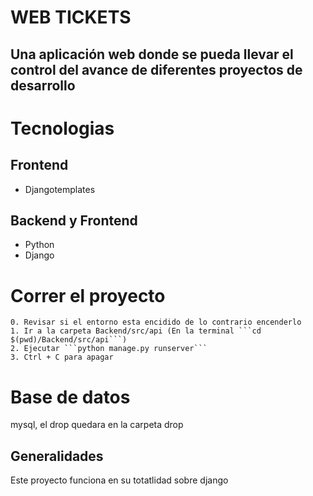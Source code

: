 # WEB TICKETS
## Una aplicación web donde se pueda llevar el control del avance de diferentes proyectos de desarrollo

# Tecnologias

## Frontend

- Djangotemplates

## Backend y Frontend

- Python
- Django

# Correr el proyecto

    0. Revisar si el entorno esta encidido de lo contrario encenderlo
    1. Ir a la carpeta Backend/src/api (En la terminal ```cd $(pwd)/Backend/src/api```)
    2. Ejecutar ```python manage.py runserver```
    3. Ctrl + C para apagar

# Base de datos

mysql, el drop quedara en la carpeta drop

## Generalidades

Este proyecto funciona en su totatlidad sobre django


